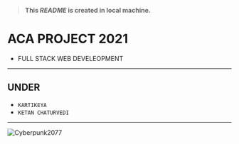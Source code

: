 > **This *README* is created in local machine.**
#  ACA PROJECT 2021
   - FULL STACK WEB DEVELEOPMENT
-------

 ##  UNDER 
   - `KARTIKEYA`
   - `KETAN CHATURVEDI`
 ---------
![Cyberpunk2077](https://cdn.pixabay.com/photo/2020/12/20/21/17/city-5848267_1280.jpg)

